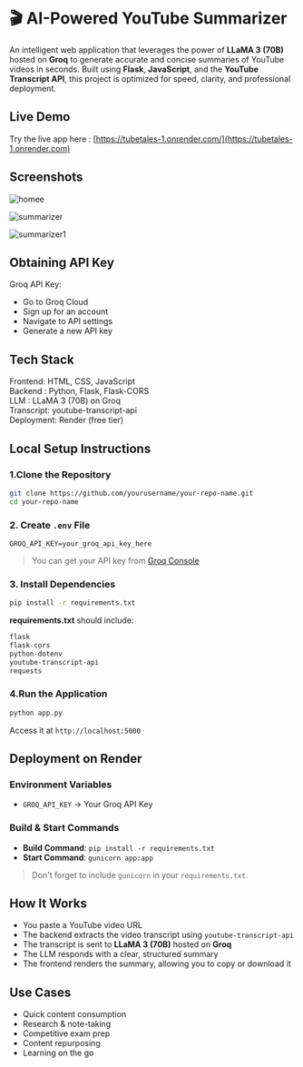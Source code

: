 # 🎬 AI-Powered YouTube Summarizer


An intelligent web application that leverages the power of **LLaMA 3 (70B)** hosted on **Groq** to generate accurate and concise summaries of YouTube videos in seconds. Built using **Flask**, **JavaScript**, and the **YouTube Transcript API**, this project is optimized for speed, clarity, and professional deployment.



##  Live Demo

Try the live app here : [https://tubetales-1.onrender.com/](https://tubetales-1.onrender.com)


##  Screenshots

![homee](https://github.com/user-attachments/assets/a6aa1153-7b77-437c-bfa5-ad9fea521062)

![summarizer](https://github.com/user-attachments/assets/3d21bc78-35e4-4130-85ed-0b7ce9e28b06)

![summarizer1](https://github.com/user-attachments/assets/9200fe45-b518-4b16-87be-391f19e77fe0)


## Obtaining API Key

Groq API Key:
* Go to Groq Cloud
* Sign up for an account
* Navigate to API settings
* Generate a new API key

##  Tech Stack
   
 Frontend:   HTML, CSS, JavaScript     
 Backend :    Python, Flask, Flask-CORS    
 LLM     :   LLaMA 3 (70B) on Groq     
 Transcript:  youtube-transcript-api    
 Deployment: Render (free tier)        


## Local Setup Instructions

### 1.Clone the Repository

```bash
git clone https://github.com/yourusername/your-repo-name.git
cd your-repo-name
```

### 2. Create `.env` File

```env
GROQ_API_KEY=your_groq_api_key_here
```

> You can get your API key from [Groq Console](https://console.groq.com)

### 3. Install Dependencies

```bash
pip install -r requirements.txt
```

**requirements.txt** should include:

```txt
flask
flask-cors
python-dotenv
youtube-transcript-api
requests
```

### 4.Run the Application

```bash
python app.py
```

Access it at `http://localhost:5000`


##  Deployment on Render

###  Environment Variables

* `GROQ_API_KEY` → Your Groq API Key

### Build & Start Commands

* **Build Command**: `pip install -r requirements.txt`
* **Start Command**: `gunicorn app:app`

> Don't forget to include `gunicorn` in your `requirements.txt`.



##  How It Works

* You paste a YouTube video URL
* The backend extracts the video transcript using `youtube-transcript-api`
* The transcript is sent to **LLaMA 3 (70B)** hosted on **Groq**
* The LLM responds with a clear, structured summary
* The frontend renders the summary, allowing you to copy or download it


##  Use Cases

*  Quick content consumption
*  Research & note-taking
*  Competitive exam prep
*  Content repurposing
*  Learning on the go






